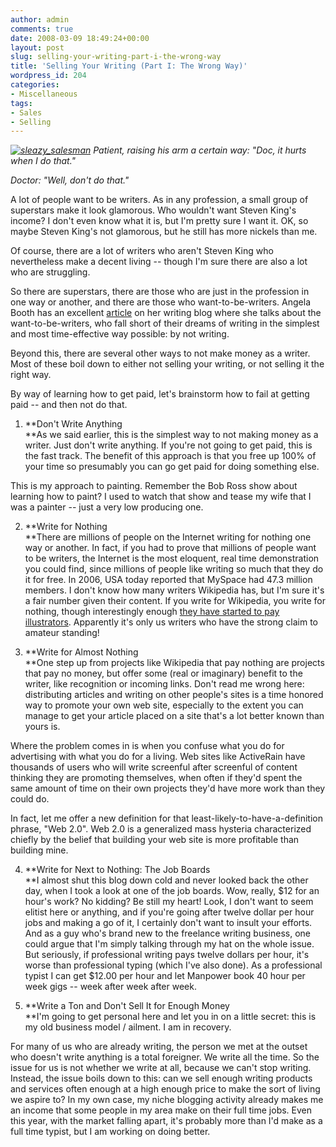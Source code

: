 ```yaml
---
author: admin
comments: true
date: 2008-03-09 18:49:24+00:00
layout: post
slug: selling-your-writing-part-i-the-wrong-way
title: 'Selling Your Writing (Part I: The Wrong Way)'
wordpress_id: 204
categories:
- Miscellaneous
tags:
- Sales
- Selling
---
```


_[![sleazy_salesman](http://www.particlewave.com/internet-marketing/wp-content/uploads/2008/03/sleazy-salesman-thumb.jpg)](http://www.particlewave.com/internet-marketing/wp-content/uploads/2008/03/sleazy-salesman.jpg) Patient, raising his arm a certain way: "Doc, it hurts when I do that."_

 

_Doctor: "Well, don't do that."_

 

A lot of people want to be writers. As in any profession, a small group of superstars make it look glamorous. Who wouldn't want Steven King's income? I don't even know what it is, but I'm pretty sure I want it. OK, so maybe Steven King's not glamorous, but he still has more nickels than me.

 

Of course, there are a lot of writers who aren't Steven King who nevertheless make a decent living -- though I'm sure there are also a lot who are struggling.

 

So there are superstars, there are those who are just in the profession in one way or another, and there are those who want-to-be-writers. Angela Booth has an excellent [article](http://copywriter.typepad.com/copywriter/2008/03/want-to-write-t.html) on her writing blog where she talks about the want-to-be-writers, who fall short of their dreams of writing in the simplest and most time-effective way possible: by not writing.

 

Beyond this, there are several other ways to not make money as a writer. Most of these boil down to either not selling your writing, or not selling it the right way.   
     
By way of learning how to get paid, let's brainstorm how to fail at getting paid -- and then not do that.

 

  
  1. **Don't Write Anything          
**As we said earlier, this is the simplest way to not making money as a writer. Just don't write anything. If you're not going to get paid, this is the fast track. The benefit of this approach is that you free up 100% of your time so presumably you can go get paid for doing something else.         
       
This is my approach to painting. Remember the Bob Ross show about learning how to paint? I used to watch that show and tease my wife that I was a painter -- just a very low producing one.         

   
  2. **Write for Nothing          
**There are millions of people on the Internet writing for nothing one way or another. In fact, if you had to prove that millions of people want to be writers, the Internet is the most eloquent, real time demonstration you could find, since millions of people like writing so much that they do it for free. In 2006, USA today reported that MySpace had 47.3 million members. I don't know how many writers Wikipedia has, but I'm sure it's a fair number given their content. If you write for Wikipedia, you write for nothing, though interestingly enough [they have started to pay illustrators](http://mashable.com/2007/12/03/wikipedia-paying-illustrators/). Apparently it's only us writers who have the strong claim to amateur standing!         

   
  3. **Write for Almost Nothing          
**One step up from projects like Wikipedia that pay nothing are projects that pay no money, but offer some (real or imaginary) benefit to the writer, like recognition or incoming links. Don't read me wrong here: distributing articles and writing on other people's sites is a time honored way to promote your own web site, especially to the extent you can manage to get your article placed on a site that's a lot better known than yours is.   
       
Where the problem comes in is when you confuse what you do for advertising with what you do for a living. Web sites like ActiveRain have thousands of users who will write screenful after screenful of content thinking they are promoting themselves, when often if they'd spent the same amount of time on their own projects they'd have more work than they could do.         
       
In fact, let me offer a new definition for that least-likely-to-have-a-definition phrase, "Web 2.0". Web 2.0 is a generalized mass hysteria characterized chiefly by the belief that building your web site is more profitable than building mine.         

   
  4. **Write for Next to Nothing: The Job Boards          
**I almost shut this blog down cold and never looked back the other day, when I took a look at one of the job boards. Wow, really, $12 for an hour's work? No kidding? Be still my heart! Look, I don't want to seem elitist here or anything, and if you're going after twelve dollar per hour jobs and making a go of it, I certainly don't want to insult your efforts. And as a guy who's brand new to the freelance writing business, one could argue that I'm simply talking through my hat on the whole issue. But seriously, if professional writing pays twelve dollars per hour, it's worse than professional typing (which I've also done). As a professional typist I can get $12.00 per hour and let Manpower book 40 hour per week gigs -- week after week after week.   

   
  5. **Write a Ton and Don't Sell It for Enough Money          
**I'm going to get personal here and let you in on a little secret: this is my old business model / ailment. I am in recovery.   
       
For many of us who are already writing, the person we met at the outset who doesn't write anything is a total foreigner. We write all the time. So the issue for us is not whether we write at all, because we can't stop writing. Instead, the issue boils down to this: can we sell enough writing products and services often enough at a high enough price to make the sort of living we aspire to? In my own case, my niche blogging activity already makes me an income that some people in my area make on their full time jobs. Even this year, with the market falling apart, it's probably more than I'd make as a full time typist, but I am working on doing better. 
